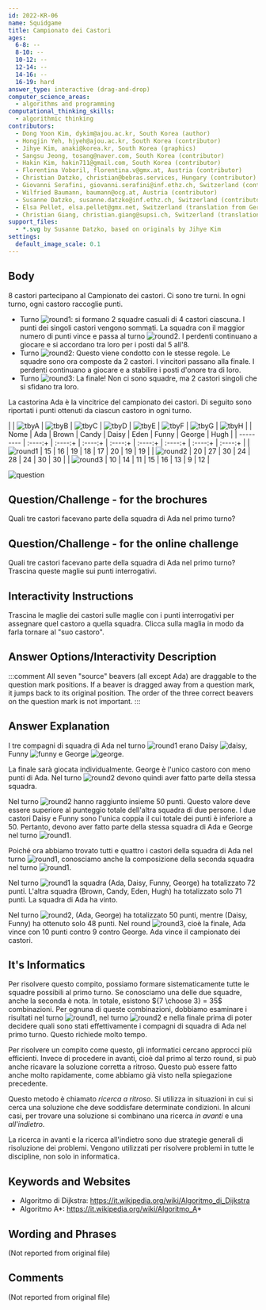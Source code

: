 ```yaml
---
id: 2022-KR-06
name: Squidgame
title: Campionato dei Castori
ages:
  6-8: --
  8-10: --
  10-12: --
  12-14: --
  14-16: --
  16-19: hard
answer_type: interactive (drag-and-drop)
computer_science_areas:
  - algorithms and programming
computational_thinking_skills:
  - algorithmic thinking
contributors:
  - Dong Yoon Kim, dykim@ajou.ac.kr, South Korea (author)
  - Hongjin Yeh, hjyeh@ajou.ac.kr, South Korea (contributor)
  - Jihye Kim, anaki@korea.kr, South Korea (graphics)
  - Sangsu Jeong, tosang@naver.com, South Korea (contributor)
  - Hakin Kim, hakin711@gmail.com, South Korea (contributor)
  - Florentina Voboril, florentina.v@gmx.at, Austria (contributor)
  - Christian Datzko, christian@bebras.services, Hungary (contributor)
  - Giovanni Serafini, giovanni.serafini@inf.ethz.ch, Switzerland (contributor, translation from English into German)
  - Wilfried Baumann, baumann@ocg.at, Austria (contributor)
  - Susanne Datzko, susanne.datzko@inf.ethz.ch, Switzerland (contributor, graphics)
  - Elsa Pellet, elsa.pellet@gmx.net, Switzerland (translation from German into French)
  - Christian Giang, christian.giang@supsi.ch, Switzerland (translation from German into Italian)  
support_files:
  - *.svg by Susanne Datzko, based on originals by Jihye Kim
settings:
  default_image_scale: 0.1
---
```


[tbyA]: graphics/2022-KR-06-taskbodyA.svg "Ada"
[tbyB]: graphics/2022-KR-06-taskbodyB.svg "Brown"
[tbyC]: graphics/2022-KR-06-taskbodyC.svg "Candy"
[tbyD]: graphics/2022-KR-06-taskbodyD.svg "Daisy"
[tbyE]: graphics/2022-KR-06-taskbodyE.svg "Eden"
[tbyF]: graphics/2022-KR-06-taskbodyF.svg "Funny"
[tbyG]: graphics/2022-KR-06-taskbodyG.svg "George"
[tbyH]: graphics/2022-KR-06-taskbodyH.svg "Hugh"
[round1]: graphics/2022-KR-06-taskbody_round1.svg "Turno 1 (15px)"
[round2]: graphics/2022-KR-06-taskbody_round2.svg "Turno 2 (15px)"
[round3]: graphics/2022-KR-06-taskbody_round3.svg "Turno 3 (15px)"
[question]: graphics/2022-KR-06-question.svg "Domanda" 


## Body

8 castori partecipano al Campionato dei castori. Ci sono tre turni. In ogni turno, ogni castoro raccoglie punti. 

 - Turno ![round1]: si formano 2 squadre casuali di 4 castori ciascuna. I punti dei singoli castori vengono sommati. La squadra con il maggior numero di punti vince e passa al turno ![round2]. I perdenti continuano a giocare e si accordano tra loro per i posti dal 5 all'8. 
 - Turno ![round2]: Questo viene condotto con le stesse regole. Le squadre sono ora composte da 2 castori. I vincitori passano alla finale. I perdenti continuano a giocare e a stabilire i posti d'onore tra di loro. 
 - Turno ![round3]: La finale! Non ci sono squadre, ma 2 castori singoli che si sfidano tra loro. 

La castorina Ada è la vincitrice del campionato dei castori. Di seguito sono riportati i punti ottenuti da ciascun castoro in ogni turno.

    
|           | ![tbyA] | ![tbyB] | ![tbyC] | ![tbyD] | ![tbyE] | ![tbyF] | ![tbyG] | ![tbyH] |
| Nome      |   Ada   |  Brown  |  Candy  |  Daisy  |  Eden   |  Funny  | George  |  Hugh   |
| --------- | :----:+ | :----:+ | :----:+ | :----:+ | :----:+ | :----:+ | :----:+ | :----:+ |
| ![round1] |   15    |   16    |   19    |   18    |   17    |   20    |   19    |   19    |
| ![round2] |   20    |   27    |   30    |   24    |   28    |   24    |   30    |   30    |
| ![round3] |   10    |   14    |   11    |   15    |   16    |   13    |   9     |   12    |


![question]


## Question/Challenge - for the brochures

Quali tre castori facevano parte della squadra di Ada nel primo turno? 


## Question/Challenge - for the online challenge

Quali tre castori facevano parte della squadra di Ada nel primo turno? Trascina queste maglie sui punti interrogativi.


## Interactivity Instructions

Trascina le maglie dei castori sulle maglie con i punti interrogativi per assegnare quel castoro a quella squadra. Clicca sulla maglia in modo da farla tornare al "suo castoro".


## Answer Options/Interactivity Description

<!-- empty -->

:::comment
All seven "source" beavers (all except Ada) are draggable to the question mark positions. If a beaver is dragged away from a question mark, it jumps back to its original position. The order of the three correct beavers on the question mark is not important.
::: 


## Answer Explanation

I tre compagni di squadra di Ada nel turno ![round1] erano Daisy ![daisy], Funny ![funny] e George ![george].

La finale sarà giocata individualmente. George è l'unico castoro con meno punti di Ada. Nel turno ![round2] devono quindi aver fatto parte della stessa squadra. 

Nel turno ![round2] hanno raggiunto insieme 50 punti. Questo valore deve essere superiore al punteggio totale dell'altra squadra di due persone. I due castori Daisy e Funny sono l'unica coppia il cui totale dei punti è inferiore a 50. Pertanto, devono aver fatto parte della stessa squadra di Ada e George nel turno ![round1].

Poiché ora abbiamo trovato tutti e quattro i castori della squadra di Ada nel turno ![round1], conosciamo anche la composizione della seconda squadra nel turno ![round1].

Nel turno ![round1] la squadra (Ada, Daisy, Funny, George) ha totalizzato 72 punti. L'altra squadra (Brown, Candy, Eden, Hugh) ha totalizzato solo 71 punti. La squadra di Ada ha vinto. 

Nel turno ![round2], (Ada, George) ha totalizzato 50 punti, mentre (Daisy, Funny) ha ottenuto solo 48 punti. Nel round ![round3], cioè la finale, Ada vince con 10 punti contro 9 contro George. Ada vince il campionato dei castori.

[daisy]: graphics/2022-KR-06-taskbodyD.svg "Daisy (20px)"
[funny]: graphics/2022-KR-06-taskbodyF.svg "Funny (20px)"
[george]: graphics/2022-KR-06-taskbodyG.svg "George (20px)"


## It's Informatics

Per risolvere questo compito, possiamo formare sistematicamente tutte le squadre possibili al primo turno. Se conosciamo una delle due squadre, anche la seconda è nota. In totale, esistono ${7 \choose 3} = 35$ combinazioni. Per ognuna di queste combinazioni, dobbiamo esaminare i risultati nel turno ![round1], nel turno ![round2] e nella finale prima di poter decidere quali sono stati effettivamente i compagni di squadra di Ada nel primo turno. Questo richiede molto tempo.

Per risolvere un compito come questo, gli informatici cercano approcci più efficienti. Invece di procedere in avanti, cioè dal primo al terzo round, si può anche ricavare la soluzione corretta a ritroso. Questo può essere fatto anche molto rapidamente, come abbiamo già visto nella spiegazione precedente.

Questo metodo è chiamato _ricerca a ritroso_. Si utilizza in situazioni in cui si cerca una soluzione che deve soddisfare determinate condizioni. In alcuni casi, per trovare una soluzione si combinano una ricerca _in avanti_ e una _all'indietro_.

La ricerca in avanti e la ricerca all'indietro sono due strategie generali di risoluzione dei problemi. Vengono utilizzati per risolvere problemi in tutte le discipline, non solo in informatica.


## Keywords and Websites

 - Algoritmo di Dijkstra: https://it.wikipedia.org/wiki/Algoritmo_di_Dijkstra
 - Algoritmo A*: https://it.wikipedia.org/wiki/Algoritmo_A*


## Wording and Phrases

(Not reported from original file)


## Comments

(Not reported from original file)
